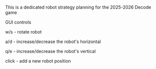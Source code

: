 This is a dedicated robot strategy planning for the 2025-2026 Decode game 

GUI controls 

 w/s - rotate robot

 a/d - increase/decrease the robot's horizontal

 q/e - increase/decrease the robot's vertical

click - add a new robot position
